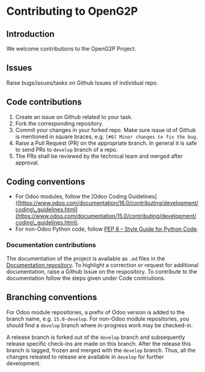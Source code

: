 # Contributing to OpenG2P

## Introduction

We welcome contributions to the OpenG2P Project.

## Issues

Raise bugs/issues/tasks on Github Issues of individual repo.

## Code contributions

1. Create an issue on Github related to your task.
2. Fork the corresponding repository.
3. Commit your changes in your forked repo. Make sure issue id of Github is mentioned in square braces, e.g. `[#6] Minor changes to fix the bug.`
4. Raise a Pull Request (PR) on the appropriate branch. In general it is safe to send PRs to `develop` branch of a repo.
5. The PRs shall be reviewed by the technical team and merged after approval.

## Coding conventions

* For Odoo modules, follow the \[Odoo Coding Guidelines]\([https://www.odoo.com/documentation/16.0/contributing/development/coding\_guidelines.html](https://www.odoo.com/documentation/15.0/contributing/development/coding\_guidelines.html).
* For non-Odoo Python code, follow [PEP 8 – Style Guide for Python Code](https://peps.python.org/pep-0008/).

### Documentation contributions

The documentation of the project is available as `.md` files in the [Documentation repository](https://github.com/openg2p/documentation). To highlight a correction or request for additional documentation, raise a Github Issue on the respository. To contribute to the documentation follow the steps given under Code contriutions.

## Branching conventions

For Odoo module repositories, a prefix of Odoo version is added to the branch name, e.g. `15.0-develop`. For non-Odoo module repositories, you should find a `develop` branch where in-progress work may be checked-in.

A release branch is forked out of the `develop` branch and subsequently release specific check-ins are made on this branch. After the release this branch is tagged, frozen and merged with the `develop` branch. Thus, all the changes releated to release are available in `develop` for further development.
